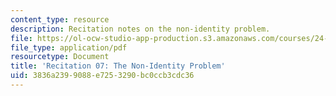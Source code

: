 ```yaml
---
content_type: resource
description: Recitation notes on the non-identity problem.
file: https://ol-ocw-studio-app-production.s3.amazonaws.com/courses/24-06j-bioethics-spring-2009/3836a2399088e7253290bc0ccb3cdc36_MIT24_06Js09_rec07.pdf
file_type: application/pdf
resourcetype: Document
title: 'Recitation 07: The Non-Identity Problem'
uid: 3836a239-9088-e725-3290-bc0ccb3cdc36
---
```

